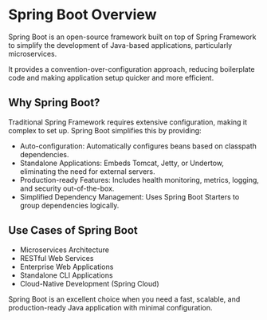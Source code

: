 # Spring Boot Overview



Spring Boot is an open-source framework built on top of Spring Framework to simplify the development of Java-based applications, particularly microservices.

It provides a convention-over-configuration approach, reducing boilerplate code and making application setup quicker and more efficient.


## Why Spring Boot?

Traditional Spring Framework requires extensive configuration, making it complex to set up. Spring Boot simplifies this by providing:

- Auto-configuration: Automatically configures beans based on classpath dependencies.
- Standalone Applications: Embeds Tomcat, Jetty, or Undertow, eliminating the need for external servers.
- Production-ready Features: Includes health monitoring, metrics, logging, and security out-of-the-box.
- Simplified Dependency Management: Uses Spring Boot Starters to group dependencies logically.


## Use Cases of Spring Boot
- Microservices Architecture
- RESTful Web Services
- Enterprise Web Applications
- Standalone CLI Applications
- Cloud-Native Development (Spring Cloud)

Spring Boot is an excellent choice when you need a fast, scalable, and production-ready Java application with minimal configuration. 